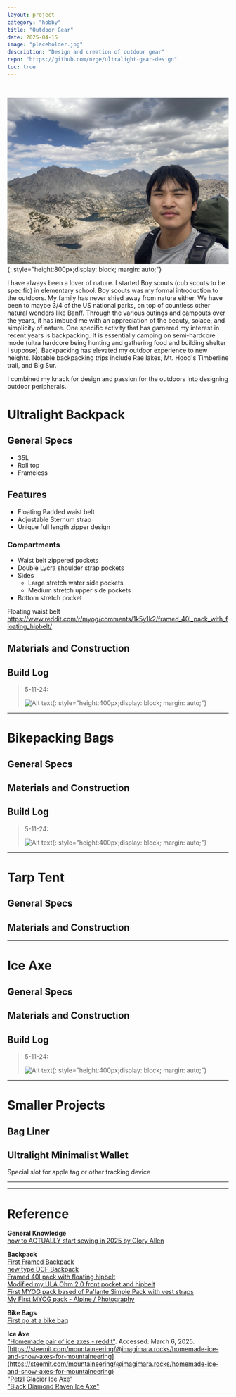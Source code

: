 ```yaml
---
layout: project
category: "hobby"
title: "Outdoor Gear"
date: 2025-04-15
image: "placeholder.jpg"
description: "Design and creation of outdoor gear"
repo: "https://github.com/nzge/ultralight-gear-design"
toc: true
---
```

<br>

![Alt text](/assets/media/outdoor_media/IMG_3398.JPG){: 
style="height:800px;display: block; margin: auto;"}

I have always been a lover of nature.
I started Boy scouts (cub scouts to be specific) in elementary school. Boy scouts was my formal introduction to the outdoors. My family has never shied away from nature either. We have been to maybe 3/4 of the US national parks, on top of countless other natural wonders like Banff. 
Through the various outings and campouts over the years, it has imbued me with an appreciation of the beauty, solace, and simplicity of nature.
One specific activity that has garnered my interest in recent years is backpacking. It is essentially camping on semi-hardcore mode (ultra hardcore being hunting and gathering food and building shelter I suppose). Backpacking has elevated my outdoor experience to new heights. Notable backpacking trips include Rae lakes, Mt. Hood's Timberline trail, and Big Sur.

I combined my knack for design and passion for the outdoors into designing outdoor peripherals.

# Ultralight Backpack

## General Specs
- 35L
- Roll top
- Frameless  

## Features
- Floating Padded waist belt
- Adjustable Sternum strap
- Unique full length zipper design

### Compartments
- Waist belt zippered pockets
- Double Lycra shoulder strap pockets
- Sides
	- Large stretch water side pockets
	- Medium stretch upper side pockets
- Bottom stretch pocket

Floating waist belt
https://www.reddit.com/r/myog/comments/1k5y1k2/framed_40l_pack_with_floating_hipbelt/


## Materials and Construction

## Build Log 
> 5-11-24: 
>
> ![Alt text](/assets/media/outdoor_media/prints.JPG){: 
style="height:400px;display: block; margin: auto;"}

---

# Bikepacking Bags

## General Specs

## Materials and Construction

## Build Log 
> 5-11-24: 
>
> ![Alt text](/assets/media/outdoor_media/prints.JPG){: 
style="height:400px;display: block; margin: auto;"}

---

# Tarp Tent

## General Specs

## Materials and Construction

---

# Ice Axe

## General Specs

## Materials and Construction

## Build Log 
> 5-11-24: 
>
> ![Alt text](/assets/media/outdoor_media/prints.JPG){: 
style="height:400px;display: block; margin: auto;"}

---

# Smaller Projects

## Bag Liner

## Ultralight Minimalist Wallet
Special slot for apple tag or other tracking device

---
---

# Reference

**General Knowledge**  
[how to ACTUALLY start sewing in 2025 by Glory Allen](https://www.youtube.com/watch?v=gMYn_3uXBTc)  

**Backpack**  
[First Framed Backpack](https://www.reddit.com/r/myog/comments/1jwtn1d/first_framed_backpack/)  
[new type DCF Backpack](https://www.reddit.com/r/myog/comments/1k61nxm/new_type_dcf_backpack/)  
[Framed 40l pack with floating hipbelt](https://www.reddit.com/r/myog/comments/1k5y1k2/framed_40l_pack_with_floating_hipbelt/)  
[Modified my ULA Ohm 2.0 front pocket and hipbelt](https://www.reddit.com/r/myog/comments/1juw9cv/modified_my_ula_ohm_20_front_pocket_and_hipbelt/)  
[First MYOG pack based of Pa'lante Simple Pack with vest straps](https://www.reddit.com/r/myog/comments/1ka3pdj/first_myog_pack_based_of_palante_simple_pack_with/)  
[My First MYOG pack - Alpine / Photography](https://www.reddit.com/r/myog/comments/1kjyawa/my_first_myog_pack_alpine_photography/)  

**Bike Bags**  
[First go at a bike bag](https://www.reddit.com/r/myog/comments/1ixplen/first_go_at_a_bike_bag/)  
[]() 

**Ice Axe**  
["Homemade pair of ice axes - reddit"](https://www.reddit.com/r/myog/comments/1igxyxl/homemade_pair_of_ice_axes/). Accessed: March 6, 2025.   
[https://steemit.com/mountaineering/@imagimara.rocks/homemade-ice-and-snow-axes-for-mountaineering](https://steemit.com/mountaineering/@imagimara.rocks/homemade-ice-and-snow-axes-for-mountaineering)  
["Petzl Glacier Ice Axe"](https://www.amazon.com/Petzl-Glacier-ice-Axe-50cm/dp/B0DDMNLJX6?gQT=1&th=1)  
["Black Diamond Raven Ice Axe"](https://www.rei.com/product/182045/black-diamond-raven-ice-axe?sku=1820450001&store=83&gStoreCode=83&gQT=1)  